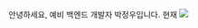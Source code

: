 안녕하세요, 예비 백엔드 개발자 박정우입니다. 현재 <img src="https://img.shields.io/badge/springboot-#6DB33F?style=for-the-badge&logo=springboot&logoColor=white">













<!--
Here are some ideas to get you started:

- 🔭 I’m currently working on ...
- 🌱 I’m currently learning ...
- 👯 I’m looking to collaborate on ...
- 🤔 I’m looking for help with ...
- 💬 Ask me about ...
- 📫 How to reach me: ...
- 😄 Pronouns: ...
- ⚡ Fun fact: ...
-->
